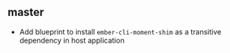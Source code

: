 master
-----

* Add blueprint to install `ember-cli-moment-shim` as a transitive dependency in
  host application
